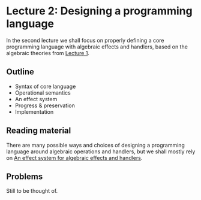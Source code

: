 # Lecture 2: Designing a programming language

In the second lecture we shall focus on properly defining a core programming
language with algebraic effects and handlers, based on the algebraic theories
from [Lecture 1](lecture-1.md).

## Outline

* Syntax of core language
* Operational semantics
* An effect system
* Progress & preservation
* Implementation

## Reading material

There are many possible ways and choices of designing a programming language
around algebraic operations and handlers, but we shall mostly rely on [An effect
system for algebraic effects and handlers](https://arxiv.org/abs/1306.6316).

## Problems

Still to be thought of.

